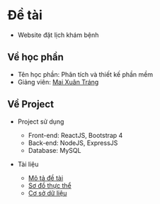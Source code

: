 # Đề tài

- Website đặt lịch khám bệnh

## Về học phần

- Tên học phần: Phân tích và thiết kế phần mềm
- Giảng viên: [Mai Xuân Tráng]

## Về Project

- Project sử dụng

  - Front-end: ReactJS, Bootstrap 4
  - Back-end: NodeJS, ExpressJS
  - Database: MySQL

- Tài liệu
  - [Mô tả đề tài]
  - [Sơ đồ thực thể]
  - [Cơ sở dữ liệu]

[mai xuân tráng]: https://www.researchgate.net/profile/Mai-Trang
[mô tả đề tài]: https://github.com/twinddev/Website-make-an-appointment/tree/master/T%C3%A0i%20li%E1%BB%87u/M%C3%B4%20t%E1%BA%A3%20%C4%91%E1%BB%81%20t%C3%A0i
[sơ đồ thực thể]: ...
[cơ sở dữ liệu]: ...
